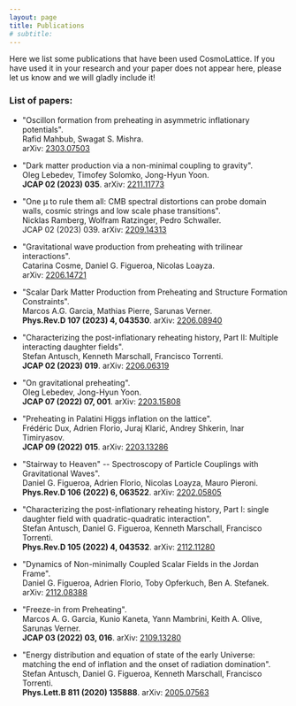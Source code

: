 ```yaml
---
layout: page
title: Publications
# subtitle:
---
```


Here we list some publications that have been used CosmoLattice.
If you have used it in your research and your paper does not
appear here, please let us know and we will gladly include it!

### List of papers:

- "Oscillon formation from preheating in asymmetric inflationary potentials". \
   Rafid Mahbub, Swagat S. Mishra. \
   arXiv: <a href="https://arxiv.org/abs/2303.07503" target="_blank" rel="noopener noreferrer">2303.07503</a>

- "Dark matter production via a non-minimal coupling to gravity". \
   Oleg Lebedev, Timofey Solomko, Jong-Hyun Yoon. \
  **JCAP 02 (2023) 035**. arXiv: <a href="https://arxiv.org/abs/2211.11773" target="_blank" rel="noopener noreferrer">2211.11773</a>

- "One μ to rule them all: CMB spectral distortions can probe domain walls, cosmic strings and low scale phase transitions". \
   Nicklas Ramberg, Wolfram Ratzinger, Pedro Schwaller. \
  JCAP 02 (2023) 039. arXiv: <a href="https://arxiv.org/abs/2209.14313" target="_blank" rel="noopener noreferrer">2209.14313</a>

- "Gravitational wave production from preheating with trilinear interactions". \
  Catarina Cosme, Daniel G. Figueroa, Nicolas Loayza. \
  arXiv: <a href="https://arxiv.org/abs/2206.14721" target="_blank" rel="noopener noreferrer">2206.14721</a>

- "Scalar Dark Matter Production from Preheating and Structure Formation Constraints". \
  Marcos A.G. Garcia, Mathias Pierre, Sarunas Verner. \
  **Phys.Rev.D 107 (2023) 4, 043530**. arXiv: <a href="https://arxiv.org/abs/2206.08940" target="_blank" rel="noopener noreferrer">2206.08940</a>

- "Characterizing the post-inflationary reheating history, Part II: Multiple interacting daughter fields". \
  Stefan Antusch, Kenneth Marschall, Francisco Torrenti. \
  **JCAP 02 (2023) 019**. arXiv: <a href="https://arxiv.org/abs/2206.06319" target="_blank" rel="noopener noreferrer">2206.06319</a>

- "On gravitational preheating". \
  Oleg Lebedev, Jong-Hyun Yoon. \
  **JCAP 07 (2022) 07, 001**. arXiv: <a href="https://arxiv.org/abs/2203.15808" target="_blank" rel="noopener noreferrer">2203.15808</a>

- "Preheating in Palatini Higgs inflation on the lattice". \
  Frédéric Dux, Adrien Florio, Juraj Klarić, Andrey Shkerin, Inar Timiryasov. \
  **JCAP 09 (2022) 015**. arXiv: <a href="https://arxiv.org/abs/2203.13286" target="_blank" rel="noopener noreferrer">2203.13286</a>

- "Stairway to Heaven" -- Spectroscopy of Particle Couplings with Gravitational Waves". \
  Daniel G. Figueroa, Adrien Florio, Nicolas Loayza, Mauro Pieroni. \
  **Phys.Rev.D 106 (2022) 6, 063522**. arXiv: <a href="https://arxiv.org/abs/2202.05805" target="_blank" rel="noopener noreferrer">2202.05805</a>

- "Characterizing the post-inflationary reheating history, Part I: single daughter field with quadratic-quadratic interaction". \
  Stefan Antusch, Daniel G. Figueroa, Kenneth Marschall, Francisco Torrenti. \
  **Phys.Rev.D 105 (2022) 4, 043532**. arXiv: <a href="https://arxiv.org/abs/2112.11280" target="_blank" rel="noopener noreferrer">2112.11280</a>

- "Dynamics of Non-minimally Coupled Scalar Fields in the Jordan Frame". \
  Daniel G. Figueroa, Adrien Florio, Toby Opferkuch, Ben A. Stefanek. \
  arXiv: <a href="https://arxiv.org/abs/2112.08388" target="_blank" rel="noopener noreferrer">2112.08388</a>

- "Freeze-in from Preheating". \
  Marcos A. G. Garcia, Kunio Kaneta, Yann Mambrini, Keith A. Olive, Sarunas Verner. \
  **JCAP 03 (2022) 03, 016**. arXiv: <a href="https://arxiv.org/abs/2109.13280" target="_blank" rel="noopener noreferrer">2109.13280</a>

- "Energy distribution and equation of state of the early Universe: matching the end of inflation and the onset of radiation domination". \
  Stefan Antusch, Daniel G. Figueroa, Kenneth Marschall, Francisco Torrenti. \
  **Phys.Lett.B 811 (2020) 135888**. arXiv: <a href="https://arxiv.org/abs/2005.07563" target="_blank" rel="noopener noreferrer">2005.07563</a>
